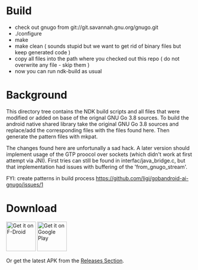 Build
=====

 - check out gnugo from git://git.savannah.gnu.org/gnugo.git
 - ./configure
 - make
 - make clean ( sounds stupid but we want to get rid of binary files but keep generated code )
 - copy all files into the path where you checked out this repo ( do not overwrite any file - skip them )
 - now you can run ndk-build as usual
 
Background
==========

This directory tree contains the NDK build scripts and all files that were modified or added on base of the orignal GNU Go 3.8 sources. To build the android native shared library take the original GNU Go 3.8 sources and replace/add the corresponding files with the files found here. Then generate the pattern files with mkpat.

The changes found here are unfortunally a sad hack. A later version should implement usage of the GTP proocol over sockets (which didn't work at first attempt via JNI). First tries can still be found in interfac/java_bridge.c, but that implementation had issues with buffering of the 'from_gnugo_stream'.

FYI: create patterns in build process https://github.com/ligi/gobandroid-ai-gnugo/issues/1

Download
========

[<img src="https://fdroid.gitlab.io/artwork/badge/get-it-on.png"
     alt="Get it on F-Droid"
     height="80">](https://f-droid.org/packages/org.ligi.gobandroidhd.ai.gnugo/)
[<img src="https://play.google.com/intl/en_us/badges/images/generic/en-play-badge.png"
     alt="Get it on Google Play"
     height="80">](https://play.google.com/store/apps/details?id=org.ligi.gobandroidhd.ai.gnugo)

Or get the latest APK from the [Releases Section](https://github.com/ligi/gobandroid-ai-gnugo/releases/latest).
